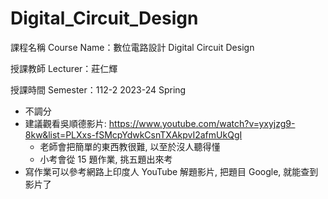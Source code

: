 # Digital_Circuit_Design

課程名稱 Course Name：數位電路設計 Digital Circuit Design

授課教師 Lecturer：莊仁輝

授課時間 Semester：112-2 2023-24 Spring

* 不調分
* 建議觀看吳順德影片: https://www.youtube.com/watch?v=yxyjzg9-8kw&list=PLXxs-fSMcpYdwkCsnTXAkpvI2afmUkQgI
    * 老師會把簡單的東西教很難, 以至於沒人聽得懂
    * 小考會從 15 題作業, 挑五題出來考
* 寫作業可以參考網路上印度人 YouTube 解題影片, 把題目 Google, 就能查到影片了